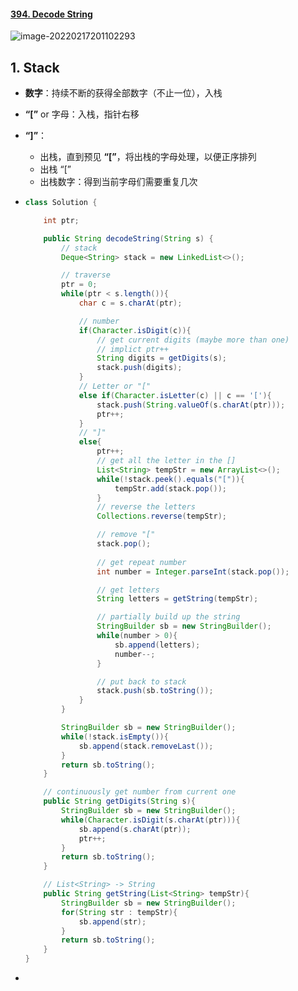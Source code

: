 #### [394. Decode String](https://leetcode-cn.com/problems/decode-string/)

![image-20220217201102293](https://raw.githubusercontent.com/TWDH/Leetcode-From-Zero/pictures/img/image-20220217201102293.png)

## 1. Stack

- **数字**：持续不断的获得全部数字（不止一位），入栈

- **“[”** or 字母：入栈，指针右移

- **“]”**：

  - 出栈，直到预见 **“[”**，将出栈的字母处理，以便正序排列
  - 出栈 “[”
  - 出栈数字：得到当前字母们需要重复几次

- ```java
  class Solution {
  
      int ptr;
  
      public String decodeString(String s) {
          // stack
          Deque<String> stack = new LinkedList<>();
  
          // traverse
          ptr = 0;
          while(ptr < s.length()){
              char c = s.charAt(ptr);
  
              // number
              if(Character.isDigit(c)){
                  // get current digits (maybe more than one)
                  // implict ptr++
                  String digits = getDigits(s);
                  stack.push(digits);
              }
              // Letter or "["
              else if(Character.isLetter(c) || c == '['){
                  stack.push(String.valueOf(s.charAt(ptr)));
                  ptr++;
              }
              // "]"
              else{
                  ptr++;
                  // get all the letter in the []
                  List<String> tempStr = new ArrayList<>();
                  while(!stack.peek().equals("[")){
                      tempStr.add(stack.pop());
                  }
                  // reverse the letters
                  Collections.reverse(tempStr);
  
                  // remove "["
                  stack.pop();
                  
                  // get repeat number
                  int number = Integer.parseInt(stack.pop());
  
                  // get letters
                  String letters = getString(tempStr);
  
                  // partially build up the string
                  StringBuilder sb = new StringBuilder();
                  while(number > 0){
                      sb.append(letters);
                      number--;
                  }
  
                  // put back to stack
                  stack.push(sb.toString());
              }    
          }
  
          StringBuilder sb = new StringBuilder();
          while(!stack.isEmpty()){
              sb.append(stack.removeLast());
          }
          return sb.toString();
      }
  
      // continuously get number from current one
      public String getDigits(String s){
          StringBuilder sb = new StringBuilder();
          while(Character.isDigit(s.charAt(ptr))){
              sb.append(s.charAt(ptr));
              ptr++;
          }
          return sb.toString();
      }
  
      // List<String> -> String
      public String getString(List<String> tempStr){
          StringBuilder sb = new StringBuilder();
          for(String str : tempStr){
              sb.append(str);
          }
          return sb.toString();
      }
  }
  ```

- 
